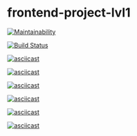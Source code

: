 # frontend-project-lvl1

[![Maintainability](https://api.codeclimate.com/v1/badges/36fd92089ef9f10b0872/maintainability)](https://codeclimate.com/github/NoimanUs/frontend-project-lvl1/maintainability)

[![Build Status](https://travis-ci.org/NoimanUs/frontend-project-lvl1.svg?branch=master)](https://travis-ci.org/NoimanUs/frontend-project-lvl1)


[![asciicast](https://asciinema.org/a/ZNSKAPXXNkXZp0zLDpaxJzicE.svg)](https://asciinema.org/a/ZNSKAPXXNkXZp0zLDpaxJzicE)

[![asciicast](https://asciinema.org/a/vNKmLnWtQTKjyi6O1S6cNe33l.svg)](https://asciinema.org/a/vNKmLnWtQTKjyi6O1S6cNe33l)

[![asciicast](https://asciinema.org/a/rPEcfdpK3BVq3lqBRO9xggHMT.svg)](https://asciinema.org/a/rPEcfdpK3BVq3lqBRO9xggHMT)

[![asciicast](https://asciinema.org/a/kCmODZVmocDTZESBArj1tGiEN.svg)](https://asciinema.org/a/kCmODZVmocDTZESBArj1tGiEN)

[![asciicast](https://asciinema.org/a/RD56ammvqFA4d5byOs5k8wRc7.svg)](https://asciinema.org/a/RD56ammvqFA4d5byOs5k8wRc7)

[![asciicast](https://asciinema.org/a/LLz6oAol2csvbgP4Wf0nViPwh.svg)](https://asciinema.org/a/LLz6oAol2csvbgP4Wf0nViPwh)

